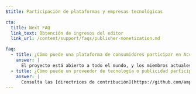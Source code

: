 ```yaml
---
$title: Participación de plataformas y empresas tecnológicas

cta:
  title: Next FAQ
  link_text: Obtención de ingresos del editor
  link_url: /content/support/faqs/publisher-monetization.md

faq:
  - title: ¿Cómo puede una plataforma de consumidores participar en Accelerated Mobile Pages?
    answer: |
      El proyecto está abierto a todo el mundo, y los miembros actuales están encantados de colaborar en esta iniciativa con plataformas de usuarios. Google ha abierto su caché para que todo el mundo pueda utilizarla de forma gratuita, incluidas las plataformas de consumidores que quieran mostrar contenido de AMP en su entorno. Ponte en contacto con nosotros a través de [GitHub](https://github.com/ampproject/amphtml/issues/new) y responderemos a tus preguntas lo antes posible.
  - title: ¿Cómo puede un proveedor de tecnología o publicidad participar en Accelerated Mobile Pages?
    answer: |
      Consulta las [directrices de contribución](https://github.com/ampproject/amphtml/tree/master/3p#ads) y ponte en contacto con nosotros a través de [GitHub](https://github.com/ampproject/amphtml/issues/new).
---
```

